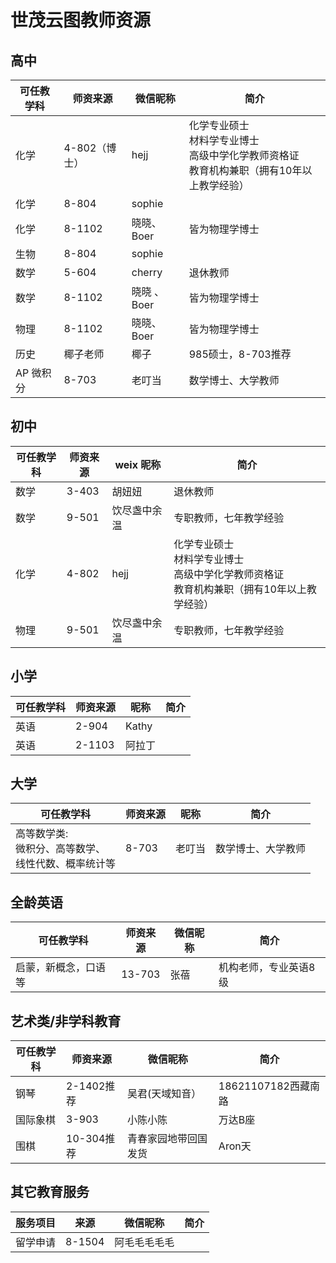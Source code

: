# 世茂云图教师资源

## 高中

| 可任教学科 | 师资来源      | 微信昵称    | 简介                                                         |
| ---------- | ------------- | ----------- | ------------------------------------------------------------ |
| 化学       | 4-802（博士） | hejj        | 化学专业硕士<br/>材料学专业博士<br/>高级中学化学教师资格证<br/>教育机构兼职（拥有10年以上教学经验） |
| 化学       | 8-804         | sophie      |                                                              |
| 化学       | 8-1102        | 晓晓、Boer  | 皆为物理学博士                                               |
| 生物       | 8-804         | sophie      |                                                              |
| 数学       | 5-604         | cherry      | 退休教师                                                     |
| 数学       | 8-1102        | 晓晓 、Boer | 皆为物理学博士                                               |
| 物理       | 8-1102        | 晓晓、Boer  | 皆为物理学博士                                               |
| 历史       | 椰子老师      | 椰子        | 985硕士，8-703推荐                                           |
| AP 微积分  | 8-703         | 老叮当      | 数学博士、大学教师                                           |

## 初中

| 可任教学科 | 师资来源 | weix 昵称    | 简介                                                         |
| ---------- | -------- | ------------ | ------------------------------------------------------------ |
| 数学       | 3-403    | 胡妞妞       | 退休教师                                                     |
| 数学       | 9-501    | 饮尽盏中余温 | 专职教师，七年教学经验                                       |
| 化学       | 4-802    | hejj         | 化学专业硕士<br/>材料学专业博士<br/>高级中学化学教师资格证<br/>教育机构兼职（拥有10年以上教学经验） |
| 物理       | 9-501    | 饮尽盏中余温 | 专职教师，七年教学经验                                       |

## 小学

| 可任教学科 | 师资来源 | 昵称   | 简介 |
| ---------- | -------- | ------ | ---- |
| 英语       | 2-904    | Kathy  |      |
| 英语       | 2-1103   | 阿拉丁 |      |

## 大学

| 可任教学科                                                  | 师资来源 | 昵称   | 简介               |
| ----------------------------------------------------------- | -------- | ------ | ------------------ |
| 高等数学类:<br/>微积分、高等数学、<br/>线性代数、概率统计等 | 8-703    | 老叮当 | 数学博士、大学教师 |

## 全龄英语

| 可任教学科           | 师资来源 | 微信昵称 | 简介                  |
| -------------------- | -------- | -------- | --------------------- |
| 启蒙，新概念，口语等 | 13-703   | 张蓓     | 机构老师，专业英语8级 |

## 艺术类/非学科教育

| 可任教学科 | 师资来源   | 微信昵称             | 简介                |
| ---------- | ---------- | -------------------- | ------------------- |
| 钢琴       | 2-1402推荐 | 吴君(天域知音）      | 18621107182西藏南路 |
| 国际象棋   | 3-903      | 小陈小陈             | 万达B座             |
| 围棋       | 10-304推荐 | 青春家园地带回国发货 | Aron天              |

## 其它教育服务

| 服务项目 | 来源   | 微信昵称     | 简介 |
| -------- | ------ | ------------ | ---- |
| 留学申请 | 8-1504 | 阿毛毛毛毛毛 |      |

